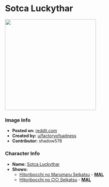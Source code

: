# Sotca Luckythar

<img src="https://raw.githubusercontent.com/shadow578/Project-Padoru/master/Padoru/hitoribocchi-sotoka-rakita.png" height="300">

### Image Info
* **Posted on:**     [reddit.com](https://www.reddit.com/r/Padoru/comments/e16bsv/sotoka_rakita_hitori_bocchi_no_marumaru_seikatsu/)
* **Created by:**    [u/factoryofsadness](https://github.com/shadow578/Project-Padoru/blob/master/table-of-contents/creators/ufactoryofsadness.md)
* **Contributor:**   shadow578

### Character Info
* **Name:**   [Sotca Luckythar](https://myanimelist.net/character/148607)
* **Shows:**
  * [Hitoribocchi no Marumaru Seikatsu](https://github.com/shadow578/Project-Padoru/blob/master/table-of-contents/shows/HitoribocchinoMarumaruSeikatsu.md) - [__MAL__](https://myanimelist.net/anime/37614/Hitoribocchi_no_Marumaru_Seikatsu)
  * [Hitoribocchi no ○○ Seikatsu](https://github.com/shadow578/Project-Padoru/blob/master/table-of-contents/shows/HitoribocchinoSeikatsu.md) - [__MAL__](https://myanimelist.net/manga/89467/Hitoribocchi_no_○○_Seikatsu)


